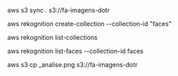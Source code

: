 aws s3 sync . s3://fa-imagens-dotr

aws rekognition create-collection --collection-id "faces"

aws rekognition list-collections

aws rekognition list-faces --collection-id faces

aws s3 cp _analise.png s3://fa-imagens-dotr